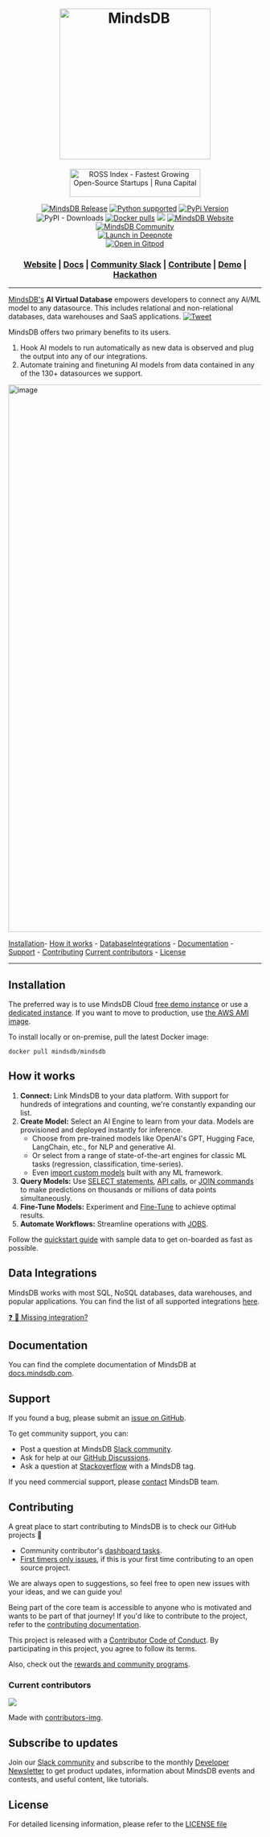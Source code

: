 <h1 align="center">
	<img width="300" src="https://github.com/mindsdb/mindsdb_native/blob/stable/assets/MindsDBColorPurp@3x.png?raw=true" alt="MindsDB">
	<br>
</h1>

<div align="center">

<a
     href="https://runacap.com/ross-index/annual-2022/"
     target="_blank"
     rel="noopener"
/>
    <img
        style="width: 260px; height: 56px"
        src="https://runacap.com/wp-content/uploads/2023/02/Annual_ROSS_badge_white_2022.svg"
        alt="ROSS Index - Fastest Growing Open-Source Startups | Runa Capital"
        width="260"
        height="56"
    />
</a>

<p>
	<a href="https://github.com/mindsdb/mindsdb/actions"><img src="https://github.com/mindsdb/mindsdb/actions/workflows/release.yml/badge.svg" alt="MindsDB Release"></a>
	<a href="https://www.python.org/downloads/" target="_blank"><img src="https://img.shields.io/badge/python-3.8.x%7C%203.9.x%7C%203.10.x%7C%203.11.x-brightgreen.svg" alt="Python supported"></a>
	<a href="https://pypi.org/project/MindsDB/" target="_blank"><img src="https://badge.fury.io/py/MindsDB.svg" alt="PyPi Version"></a>
	<br />
	<img alt="PyPI - Downloads" src="https://img.shields.io/pypi/dm/Mindsdb">  <a href="https://hub.docker.com/u/mindsdb" target="_blank"><img src="https://img.shields.io/docker/pulls/mindsdb/mindsdb" alt="Docker pulls"></a>
	<a href="https://ossrank.com/p/630"><img src="https://shields.io/endpoint?url=https://ossrank.com/shield/630"></a>
	<a href="https://www.mindsdb.com/"><img src="https://img.shields.io/website?url=https%3A%2F%2Fwww.mindsdb.com%2F" alt="MindsDB Website"></a>
	<a href="https://mindsdb.com/joincommunity" target="_blank"><img src="https://img.shields.io/badge/slack-@mindsdbcommunity-brightgreen.svg?logo=slack " alt="MindsDB Community"></a>
	<br />
	<a href="https://deepnote.com/project/Machine-Learning-With-SQL-8GDF7bc7SzKlhBLorqoIcw/%2Fmindsdb_demo.ipynb" target="_blank"><img src="https://deepnote.com/buttons/launch-in-deepnote-white.svg" alt="Launch in Deepnote"></a>
	<br />
	<a href="https://gitpod.io/#https://github.com/mindsdb/mindsdb" target="_blank"><img src="https://gitpod.io/button/open-in-gitpod.svg" alt="Open in Gitpod"></a>
</p>

<h3 align="center">
	<a href="https://www.mindsdb.com?utm_medium=community&utm_source=github&utm_campaign=mindsdb%20repo">Website</a>
	<span> | </span>
	<a href="https://docs.mindsdb.com?utm_medium=community&utm_source=github&utm_campaign=mindsdb%20repo">Docs</a>
	<span> | </span>
	<a href="https://mindsdb.com/joincommunity">Community Slack</a>
	<span> | </span>
	<a href="https://github.com/mindsdb/mindsdb/projects?type=classic">Contribute</a>
	<span> | </span>
	<a href="https://cloud.mindsdb.com?utm_medium=community&utm_source=github&utm_campaign=mindsdb%20repo">Demo</a>
	<span> | </span>
	<a href="https://mindsdb.com/hackerminds-ai-app-challenge">Hackathon</a>
</h3>

</div>

----------------------------------------

[MindsDB's](https://mindsdb.com?utm_medium=community&utm_source=github&utm_campaign=mindsdb%20repo) **AI Virtual Database** empowers developers to connect any AI/ML model to any datasource. This includes relational and non-relational databases, data warehouses and SaaS applications.
 [![Tweet](https://img.shields.io/twitter/url/http/shields.io.svg?style=social)](https://twitter.com/intent/tweet?text=Build%20AI-Centered%20Applications%20&url=https://www.mindsdb.com&via=mindsdb&hashtags=ai,ml,nlp,machine_learning,neural_networks,databases,gpt3)

MindsDB offers two primary benefits to its users. 
1. Hook AI models to run automatically as new data is observed and plug the output into any of our integrations. 
2. Automate training and finetuning AI models from data contained in any of the 130+ datasources we support.
  
<img width="1089" alt="image" src="https://github.com/mindsdb/mindsdb/assets/5898506/5451fe7e-a854-4c53-b34b-769b6c7c9863">

[Installation](#Installation)- [How it works](#Howitworks) - [DatabaseIntegrations](#DatabaseIntegrations) - [Documentation](#Documentation) - [Support](#Support) - [Contributing](#Contributing)
[Current contributors](#Currentcontributors) - [License](#License)

----------------------------------------




## Installation <a name="Installation"></a>

The preferred way is to use MindsDB Cloud [free demo instance](https://cloud.mindsdb.com/home) or use a [dedicated instance](https://cloud.mindsdb.com/home). If you want to move to production, use [the AWS AMI image](https://aws.amazon.com/marketplace/seller-profile?id=03a65520-86ca-4ab8-a394-c11eb54573a9).

To install locally or on-premise, pull the latest Docker image:

```
docker pull mindsdb/mindsdb
```

## How it works <a name="How it works"></a>

1. **Connect:** Link MindsDB to your data platform. With support for hundreds of integrations and counting, we're constantly expanding our list.
2. **Create Model:** Select an AI Engine to learn from your data. Models are provisioned and deployed instantly for inference.
    - Choose from pre-trained models like OpenAI's GPT, Hugging Face, LangChain, etc., for NLP and generative AI.
    - Or select from a range of state-of-the-art engines for classic ML tasks (regression, classification, time-series).
    - Even [import custom models](https://docs.mindsdb.com/custom-model/byom) built with any ML framework.
3. **Query Models:** Use [SELECT statements](https://docs.mindsdb.com/sql/api/select), [API calls](https://docs.mindsdb.com/rest/usage), or [JOIN commands](https://docs.mindsdb.com/sql/api/join) to make predictions on thousands or millions of data points simultaneously.
4. **Fine-Tune Models:** Experiment and [Fine-Tune](https://docs.mindsdb.com/sql/api/finetune) to achieve optimal results.
5. **Automate Workflows:** Streamline operations with [JOBS](https://docs.mindsdb.com/sql/create/jobs).

Follow the [quickstart guide](https://docs.mindsdb.com/quickstart?utm_medium=community&utm_source=github&utm_campaign=mindsdb%20repo) with sample data to get on-boarded as fast as possible.


## Data Integrations <a name="DatabaseIntegrations"></a>

MindsDB works with most SQL, NoSQL databases, data warehouses, and popular applications. You can find the list of all supported integrations [here](https://docs.mindsdb.com/data-integrations/all-data-integrations).


[:question: :wave: Missing integration?](https://github.com/mindsdb/mindsdb/issues/new?assignees=&labels=&template=feature-mindsdb-request.yaml)


## Documentation <a name="Documentation"></a>

You can find the complete documentation of MindsDB at [docs.mindsdb.com](https://docs.mindsdb.com?utm_medium=community&utm_source=github&utm_campaign=mindsdb%20repo).

## Support <a name="Support"></a>

If you found a bug, please submit an [issue on GitHub](https://github.com/mindsdb/mindsdb/issues/new/choose).

To get community support, you can:

* Post a question at MindsDB [Slack community](https://mindsdb.com/joincommunity).
* Ask for help at our [GitHub Discussions](https://github.com/mindsdb/mindsdb/discussions).
* Ask a question at [Stackoverflow](https://stackoverflow.com/questions/tagged/mindsdb) with a MindsDB tag.

If you need commercial support, please [contact](https://mindsdb.com/contact/?utm_medium=community&utm_source=github&utm_campaign=mindsdb%20repo) MindsDB team.

## Contributing <a name="Contributing"></a>

A great place to start contributing to MindsDB is to check our GitHub projects :checkered_flag:

* Community contributor's [dashboard tasks](https://github.com/mindsdb/mindsdb/projects/8).
* [First timers only issues](https://github.com/mindsdb/mindsdb/issues?q=is%3Aissue+is%3Aopen+label%3Afirst-timers-only), if this is your first time contributing to an open source project.

We are always open to suggestions, so feel free to open new issues with your ideas, and we can guide you!

Being part of the core team is accessible to anyone who is motivated and wants to be part of that journey!
If you'd like to contribute to the project, refer to the [contributing documentation](https://docs.mindsdb.com/contribute/?utm_medium=community&utm_source=github&utm_campaign=mindsdb%20repo).

This project is released with a [Contributor Code of Conduct](https://github.com/mindsdb/mindsdb/blob/stable/CODE_OF_CONDUCT.md). By participating in this project, you agree to follow its terms.

Also, check out the [rewards and community programs](https://mindsdb.com/community?utm_medium=community&utm_source=github&utm_campaign=mindsdb%20repo).


### Current contributors <a name="Current contributors"></a>

<a href="https://github.com/mindsdb/mindsdb/graphs/contributors">
  <img src="https://contributors-img.web.app/image?repo=mindsdb/mindsdb" />
</a>

Made with [contributors-img](https://contributors-img.web.app).

## Subscribe to updates

Join our [Slack community](https://mindsdb.com/joincommunity) and subscribe to the monthly [Developer Newsletter](https://mindsdb.com/newsletter/?utm_medium=community&utm_source=github&utm_campaign=mindsdb%20repo) to get product updates, information about MindsDB events and contests, and useful content, like tutorials.


## License <a name="License"></a>

For detailed licensing information, please refer to the [LICENSE file](https://github.com/mindsdb/mindsdb/blob/master/LICENSE)
